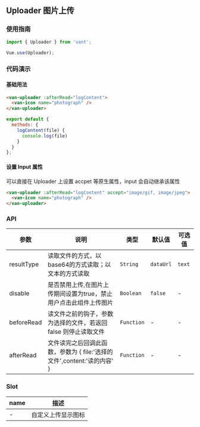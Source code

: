 ## Uploader 图片上传

### 使用指南
``` javascript
import { Uploader } from 'vant';

Vue.use(Uploader);
```

### 代码演示

#### 基础用法

```html
<van-uploader :afterRead="logContent">
  <van-icon name="photograph" />
</van-uploader>
```

```javascript
export default {
  methods: {
    logContent(file) {
      console.log(file)
    }
  }
};
```

#### 设置 Input 属性
可以直接在 Uploader 上设置 accpet 等原生属性，input 会自动继承该属性

```html
<van-uploader :afterRead="logContent" accept="image/gif, image/jpeg">
  <van-icon name="photograph" />
</van-uploader>
```

### API

| 参数 | 说明 | 类型 | 默认值 | 可选值 |
|-----------|-----------|-----------|-------------|-------------|
| resultType | 读取文件的方式，以base64的方式读取；以文本的方式读取 | `String` | `dataUrl` | `text` |
| disable | 是否禁用上传,在图片上传期间设置为true，禁止用户点击此组件上传图片 | `Boolean` | `false` | - |
| beforeRead | 读文件之前的钩子，参数为选择的文件，若返回 false 则停止读取文件 | `Function` | - | - |
| afterRead | 文件读完之后回调此函数，参数为 { file:'选择的文件',content:'读的内容' } | `Function` | - | - |

### Slot

| name | 描述 |
|-----------|-----------|
| - | 自定义上传显示图标 |
